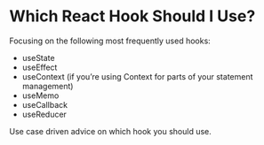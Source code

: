 # Which React Hook Should I Use?

Focusing on the following most frequently used hooks:

* useState
* useEffect
* useContext (if you’re using Context for parts of your statement management)
* useMemo
* useCallback
* useReducer

Use case driven advice on which hook you should use.
